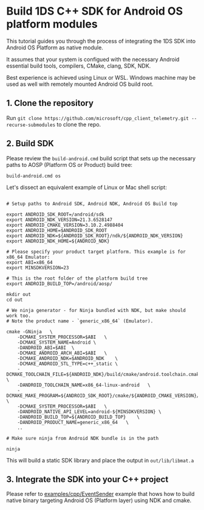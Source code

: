 # Build 1DS C++ SDK for Android OS platform modules

This tutorial guides you through the process of integrating the 1DS SDK into Android OS Platform as native module.

It assumes that your system is configued with the necessary Android essential build tools, compilers, CMake, clang, SDK, NDK.

Best experience is achieved using Linux or WSL. Windows machine may be used as well with remotely mounted Android OS build root.

## 1. Clone the repository

Run `git clone https://github.com/microsoft/cpp_client_telemetry.git --recurse-submodules` to clone the repo.

## 2. Build SDK

Please review the `build-android.cmd` build script that sets up the necessary paths to AOSP (Platform OS or Product) build tree:

```console
build-android.cmd os
```

Let's dissect an equivalent example of Linux or Mac shell script:

```console

# Setup paths to Android SDK, Android NDK, Android OS Build top

export ANDROID_SDK_ROOT=/android/sdk
export ANDROID_NDK_VERSION=21.3.6528147
export ANDROID_CMAKE_VERSION=3.10.2.4988404
export ANDROID_HOME=$ANDROID_SDK_ROOT
export ANDROID_NDK=${ANDROID_SDK_ROOT}/ndk/${ANDROID_NDK_VERSION}
export ANDROID_NDK_HOME=${ANDROID_NDK}

# Please specify your product target platform. This example is for x86_64 Emulator:
export ABI=x86_64
export MINSDKVERSION=23

# This is the root folder of the platform build tree
export ANDROID_BUILD_TOP=/android/aosp/

mkdir out
cd out

# We ninja generator - for Ninja bundled with NDK, but make should work too.
# Note the product name - `generic_x86_64` (Emulator).

cmake -GNinja	\
	-DCMAKE_SYSTEM_PROCESSOR=$ABI	\
	-DCMAKE_SYSTEM_NAME=Android	\
	-DANDROID_ABI=$ABI	\
	-DCMAKE_ANDROID_ARCH_ABI=$ABI	\
	-DCMAKE_ANDROID_NDK=$ANDROID_NDK	\
	-DCMAKE_ANDROID_STL_TYPE=c++_static	\
	-DCMAKE_TOOLCHAIN_FILE=${ANDROID_NDK}/build/cmake/android.toolchain.cmake	\
	-DANDROID_TOOLCHAIN_NAME=x86_64-linux-android	\
	-DCMAKE_MAKE_PROGRAM=${ANDROID_SDK_ROOT}/cmake/${ANDROID_CMAKE_VERSION}/bin/ninja	\
	-DCMAKE_SYSTEM_PROCESSOR=$ABI	\
	-DANDROID_NATIVE_API_LEVEL=android-${MINSDKVERSION}	\
	-DANDROID_BUILD_TOP=${ANDROID_BUILD_TOP}	\
	-DANDROID_PRODUCT_NAME=generic_x86_64	\
	..

# Make sure ninja from Android NDK bundle is in the path

ninja
```

This will build a static SDK library and place the output in `out/lib/libmat.a` 

## 3. Integrate the SDK into your C++ project

Please refer to [examples/cpp/EventSender](../examples/cpp/EventSender) example that hows how to build native binary targeting Android OS (Platform layer) using NDK and cmake.
